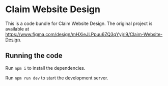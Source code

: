 
  # Claim Website Design

  This is a code bundle for Claim Website Design. The original project is available at https://www.figma.com/design/mHXieJLPpuu6ZQ3qYyjri9/Claim-Website-Design.

  ## Running the code

  Run `npm i` to install the dependencies.

  Run `npm run dev` to start the development server.
  